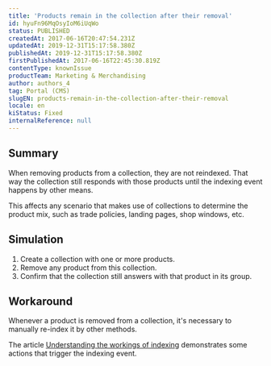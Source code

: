 ```yaml
---
title: 'Products remain in the collection after their removal'
id: hyuFn96MqOsyIoM6iUqWo
status: PUBLISHED
createdAt: 2017-06-16T20:47:54.231Z
updatedAt: 2019-12-31T15:17:58.380Z
publishedAt: 2019-12-31T15:17:58.380Z
firstPublishedAt: 2017-06-16T22:45:30.819Z
contentType: knownIssue
productTeam: Marketing & Merchandising
author: authors_4
tag: Portal (CMS)
slugEN: products-remain-in-the-collection-after-their-removal
locale: en
kiStatus: Fixed
internalReference: null
---
```


## Summary

When removing products from a collection, they are not reindexed. That way the collection still responds with those products until the indexing event happens by other means.

This affects any scenario that makes use of collections to determine the product mix, such as trade policies, landing pages, shop windows, etc.

## Simulation

1. Create a collection with one or more products.
2. Remove any product from this collection.
3. Confirm that the collection still answers with that product in its group.

## Workaround

Whenever a product is removed from a collection, it's necessary to manually re-index it by other methods.

The article [Understanding the workings of indexing](http://help.vtex.com/en/tutorial/understanding-how-indexation-works) demonstrates some actions that trigger the indexing event.

